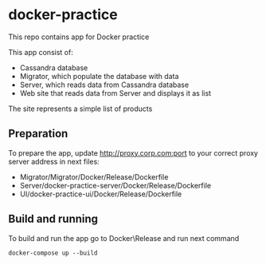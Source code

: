 # docker-practice
This repo contains app for Docker practice

This app consist of:
 - Cassandra database
 - Migrator, which populate the database with data
 - Server, which reads data from Cassandra database
 - Web site that reads data from Server and displays it as list

The site represents a simple list of products

## Preparation 
To prepare the app, update http://proxy.corp.com:port to your correct proxy server address in next files:

 - Migrator/Migrator/Docker/Release/Dockerfile
 - Server/docker-practice-server/Docker/Release/Dockerfile
 - UI/docker-practice-ui/Docker/Release/Dockerfile

## Build and running
To build and run the app go to  Docker\Release and run next command
```
docker-compose up --build
```